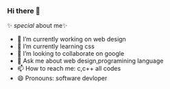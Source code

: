 ### Hi there 👋


 ✨ _special_ about me✨ 


- 🔭 I’m currently working on web design
- 🌱 I’m currently learning css
- 👯 I’m looking to collaborate on google
- 💬 Ask me about web design,programining language
- 📫 How to reach me: c,c++ all codes
- 😄 Pronouns: software devloper

